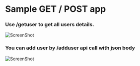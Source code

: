 # Sample GET / POST app 

### Use /getuser to get all users details.
![ScreenShot](/images/getuser.png)

### You can add user by /adduser api call with json body
![ScreenShot](/images/adduser.png)
